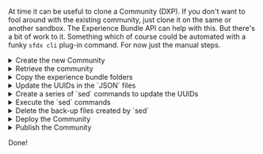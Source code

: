 At time it can be useful to clone a Community (DXP). If you don't want to fool around with the existing community, just clone it on the same or another sandbox.
The Experience Bundle API can help with this. But there's a bit of work to it. Something which of course could be automated with a funky `sfdx cli` plug-in command. For now just the manual steps.

<details>
<summary>Create the new Community</summary>
First of all to create a new DXP Site, we either do it manually through Setup or instead use sfdx force:communicate:create. Beware the command runs in the background for a bit, so you'd have to wait a minute or two.

`sfdx force:community:create -n 'MyClonedDXP' -p 'expbundle-xxxx.csxxx.force.com' -t 'Customer Service' -d 'A Cloned community'`
</details>

<details>
<summary>Retrieve the community</summary>
Retrieve using MDAPI or pull the changes to your local IDE.
You should see the Experience Bundle folder structure. Which you'll overwrite.
</details>

<details>
<summary>Copy the experience bundle folders</summary>
Copy all the experience bundle folders from the Community you'd want to clone. Simple overwrite those folders in the new new Community's folder.

![image](https://user-images.githubusercontent.com/27854769/113352559-b3df2a80-933c-11eb-8b50-b51e216ee4d7.png)
</details>

<details>
<summary>Update the UUIDs in the `JSON` files</summary>
The Experience Bundle's folders files are knitted together using UUID. Because these are the ones you cloned, they need to be changed. The most simplistic approach would be to replace all UUIDs with a different value. Say we just change the last 6 characters to `ffffff` (or whatever sequence you think of, doesn't really matter). 
  
  1. `cd ./experiences/<your DXP site>`
  2. `egrep -ro '[0-9a-f]{8}-([0-9a-f]{4}-){3}[0-9a-f]{12}' . > ../uuids.csv`

Which will fetch UUIDs into a file which is saved in `../uuids.csv`
</details>

<details>
<summary>Create a series of `sed` commands to update the UUIDs</summary>
Using Excel or Google Sheet create a list of `sed` commands.
  
**Column A** contains the filename including path (from the previous step)
**Column B** contains the original UUID found (from the previous step)
**Column C** can be a formula `=CONCAT(LEFT(B1;32);"ffff")`
**Column D** can be a formula `=CONCAT("sed -i'' -e ";"'s/";B1;"/";C1;"/g'";" ";A1)`
</details>

<details>
<summary>Execute the `sed` commands</summary>
Just copy the contents of your **Column D** and paste them into your terminal. 
It can take a while to execute, depending on the size of your community. 
</details>

<details>
<summary>Delete the back-up files created by `sed`</summary>
`cd ./experiences/<your DXP site>`
`find . -name '*.json-e' -delete`
</details>

<details>
<summary>Deploy the Community</summary>
Deploy the Experience Bundle.
</details>

<details>
<summary>Publish the Community</summary>
`sfdx force:community:publish -n '<your DXP site>'`
</details>

Done!
